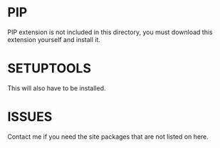 # PIP
PIP extension is not included in this directory, you must download this extension yourself and install it.

# SETUPTOOLS
This will also have to be installed. 

# ISSUES
Contact me if you need the site packages that are not listed on here. 
